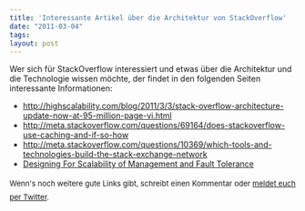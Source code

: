 ```yaml
---
title: 'Interessante Artikel über die Architektur von StackOverflow'
date: "2011-03-04"
tags: 
layout: post
---
```

Wer sich für StackOverflow interessiert und etwas über die Architektur und die Technologie wissen möchte, der findet in den folgenden Seiten interessante Informationen:
<ul>
	<li><a href="http://highscalability.com/blog/2011/3/3/stack-overflow-architecture-update-now-at-95-million-page-vi.html">http://highscalability.com/blog/2011/3/3/stack-overflow-architecture-update-now-at-95-million-page-vi.html</a></li>
	<li><a href="http://meta.stackoverflow.com/questions/69164/does-stackoverflow-use-caching-and-if-so-how">http://meta.stackoverflow.com/questions/69164/does-stackoverflow-use-caching-and-if-so-how</a></li>
	<li><a href="http://meta.stackoverflow.com/questions/10369/which-tools-and-technologies-build-the-stack-exchange-network">http://meta.stackoverflow.com/questions/10369/which-tools-and-technologies-build-the-stack-exchange-network</a></li>
	<li><a href="http://blog.serverfault.com/post/1097492931/">Designing For Scalability of Management and Fault Tolerance</a></li>
</ul>
<span style="font-size: small;"><span style="line-height: 24px;">Wenn's noch weitere gute Links gibt, schreibt einen Kommentar oder <a href="http://twitter.com/carstenringe">meldet euch per Twitter</a>.</span></span>
<ul></ul>
